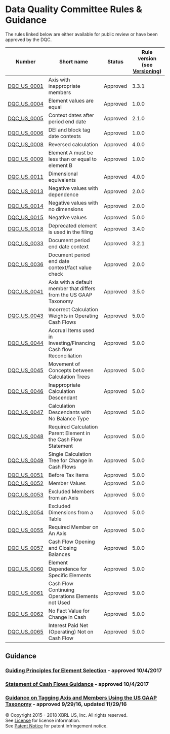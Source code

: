 # Data Quality Committee Rules &amp; Guidance

The rules linked below are either available for public review or have been approved by the DQC.

| Number | Short name | Status | Rule version (see [Versioning](../README.md#versioning)) |
| ----- | ----- | ----- | ----- |
| [DQC_US_0001](DQC_US_0001/DQC_0001.md) | Axis with inappropriate members | Approved | 3.3.1 |
| [DQC_US_0004](DQC_US_0004/DQC_0004.md) | Element values are equal | Approved | 1.0.0 |
| [DQC_US_0005](DQC_US_0005/DQC_0005.md) | Context dates after period end date | Approved | 2.1.0 |
| [DQC_US_0006](DQC_US_0006/DQC_0006.md) | DEI and block tag date contexts | Approved | 1.0.0 |
| [DQC_US_0008](DQC_US_0008/DQC_0008.md) | Reversed calculation | Approved | 4.0.0 |
| [DQC_US_0009](DQC_US_0009/DQC_0009.md) | Element A must be less than or equal to element B | Approved | 1.0.0 |
| [DQC_US_0011](DQC_US_0011/DQC_0011.md) | Dimensional equivalents | Approved | 4.0.0 |
| [DQC_US_0013](DQC_US_0013/DQC_0013.md) | Negative values with dependence | Approved | 2.0.0 |
| [DQC_US_0014](DQC_US_0014/DQC_0014.md) | Negative values with no dimensions | Approved | 2.0.0 |
| [DQC_US_0015](DQC_US_0015/DQC_0015.md) | Negative values | Approved | 5.0.0 |
| [DQC_US_0018](DQC_US_0018/DQC_0018.md) | Deprecated element is used in the filing | Approved | 3.4.0 |
| [DQC_US_0033](DQC_US_0033/DQC_0033.md) | Document period end date context | Approved | 3.2.1   |
| [DQC_US_0036](DQC_US_0036/DQC_0036.md) | Document period end date context/fact value check | Approved | 2.0.0 |
| [DQC_US_0041](DQC_US_0041/DQC_0041.md) | Axis with a default member that differs from the US GAAP Taxonomy | Approved | 3.5.0 |
| [DQC_US_0043](DQC_US_0043/DQC_0043.md) | Incorrect Calculation Weights in Operating Cash Flows | Approved | 5.0.0 |
| [DQC_US_0044](DQC_US_0044/DQC_0044.md) | Accrual Items used in Investing/Financing Cash flow Reconciliation | Approved | 5.0.0 |
| [DQC_US_0045](DQC_US_0045/DQC_0045.md) | Movement of Concepts between Calculation Trees | Approved | 5.0.0 |
| [DQC_US_0046](DQC_US_0046/DQC_0046.md) | Inappropriate Calculation Descendant | Approved | 5.0.0 |
| [DQC_US_0047](DQC_US_0047/DQC_0047.md) | Calculation Descendants with No Balance Type | Approved | 5.0.0 |
| [DQC_US_0048](DQC_US_0048/DQC_0048.md) | Required Calculation Parent Element in the Cash Flow Statement | Approved | 5.0.0 |
| [DQC_US_0049](DQC_US_0049/DQC_0049.md) | Single Calculation Tree for Change in Cash Flows | Approved | 5.0.0 |
| [DQC_US_0051](DQC_US_0051/DQC_0051.md) | Before Tax Items | Approved | 5.0.0 |
| [DQC_US_0052](DQC_US_0052/DQC_0052.md) | Member Values | Approved | 5.0.0 |
| [DQC_US_0053](DQC_US_0053/DQC_0053.md) | Excluded Members from an Axis | Approved | 5.0.0 |
| [DQC_US_0054](DQC_US_0054/DQC_0054.md) | Excluded Dimensions from a Table | Approved | 5.0.0 |
| [DQC_US_0055](DQC_US_0055/DQC_0055.md) | Required Member on An Axis | Approved | 5.0.0 |
| [DQC_US_0057](DQC_US_0057/DQC_0057.md) | Cash Flow Opening and Closing Balances | Approved | 5.0.0 |
| [DQC_US_0060](DQC_US_0060/DQC_0060.md) | Element Dependence for Specific Elements | Approved | 5.0.0 |
| [DQC_US_0061](DQC_US_0061/DQC_0061.md) | Cash Flow Continuing Operations Elements not Used | Approved | 5.0.0 |
| [DQC_US_0062](DQC_US_0062/DQC_0062.md) | No Fact Value for Change in Cash | Approved | 5.0.0 |
| [DQC_US_0065](DQC_US_0065/DQC_0065.md) | Interest Paid Net (Operating) Not on Cash Flow | Approved | 5.0.0 |


## Guidance
### <a href="https://github.com/DataQualityCommittee/documentation/blob/master/guidance/GuidingPrinciples.pdf" target="_blank">Guiding Principles for Element Selection</a> - approved 10/4/2017   
### <a href="https://github.com/DataQualityCommittee/documentation/blob/master/guidance/cashflows.md" target="_blank">Statement of Cash Flows Guidance</a> - approved 10/4/2017   
### <a href="https://github.com/DataQualityCommittee/documentation/blob/master/guidance/tagging.md" target="_blank">Guidance on Tagging Axis and Members Using the US GAAP Taxonomy</a> - approved 9/29/16, updated 11/29/16

© Copyright 2015 - 2018 XBRL US, Inc. All rights reserved.   
See [License](https://xbrl.us/dqc-license) for license information.  
See [Patent Notice](https://xbrl.us/dqc-patent) for patent infringement notice.
